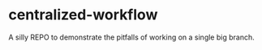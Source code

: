 # centralized-workflow

A silly REPO to demonstrate the pitfalls of working on a single big branch.
